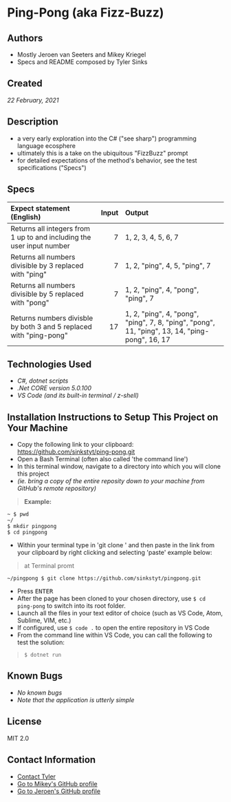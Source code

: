 # Ping-Pong (aka Fizz-Buzz)

## Authors
* Mostly Jeroen van Seeters and Mikey Kriegel
* Specs and README composed by Tyler Sinks

## Created
_22 February, 2021_

## Description
* a very early exploration into the C# ("see sharp") programming language ecosphere
* ultimately this is a take on the ubiquitous "FizzBuzz" prompt
* for detailed expectations of the method's behavior, see the test specifications ("Specs")

## Specs
| Expect statement (English) | Input | Output |
| :------------------------ | -----: | :------ |
| Returns all integers from 1 up to and including the user input number | 7 | 1, 2, 3, 4, 5, 6, 7 |
| Returns all numbers divisible by 3 replaced with "ping" | 7 | 1, 2, "ping", 4, 5, "ping", 7 |
| Returns all numbers divisible by 5 replaced with "pong" | 7 | 1, 2, "ping", 4, "pong", "ping", 7 |
| Returns numbers divisble by both 3 and 5 replaced with "ping-pong" | 17 | 1, 2, "ping", 4, "pong", "ping", 7, 8, "ping", "pong", 11, "ping", 13, 14, "ping-pong", 16, 17 |

## Technologies Used
* _C#, dotnet scripts_
* _.Net CORE version 5.0.100_
* _VS Code (and its built-in terminal / z-shell)_

## **Installation Instructions to Setup This Project on Your Machine**
* Copy the following link to your clipboard: https://github.com/sinkstyt/ping-pong.git
* Open a Bash Terminal (often also called 'the command line')
* In this terminal window, navigate to a directory into which you will clone this project
* _(ie. bring a copy of the entire reposity down to your machine from GitHub's remote repository)_
>  **Example:**
```
~ $ pwd
~/
$ mkdir pingpong
$ cd pingpong
```
* Within your terminal type in 'git clone ' and then paste in the link from your clipboard by right clicking and selecting 'paste' example below:
> at Terminal promt
```
~/pingpong $ git clone https://github.com/sinkstyt/pingpong.git
```
* Press <kbd>ENTER<kbd>
* After the page has been cloned to your chosen directory, use `$ cd ping-pong` to switch into its root folder.
* Launch all the files in your text editor of choice (such as VS Code, Atom, Sublime, VIM, etc.)
* If configured, use `$ code .` to open the entire repository in VS Code
* From the command line within VS Code, you can call the following to test the solution:
>  `$ dotnet run`

## Known Bugs

* _No known bugs_
* _Note that the application is utterly simple_

## License
MIT 2.0

## Contact Information
* [Contact Tyler](mailto:tyler.sinks@gmail.com)
* [Go to Mikey's GitHub profile](https://github.com/mikkrieg)
* [Go to Jeroen's GitHub profile](https://github.com/Jeroenemo)